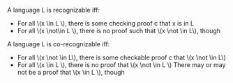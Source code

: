 A language L is recognizable iff:
* For all \\(x \in L \\), there is some checking proof c that x is in L
* For all \\(x \not\in L \\), there is no proof such that \\(x \not \in L\\), though

A language L is co-recognizable iff:
* For all \\(x \not \in L\\), there is some checkable proof c that \\(x \not \in L\\)
* For all \\(x \in L \\), there is no proof that \\(x \not \in L \\)
There may or may not be a proof that \\(x \in L \\), though


